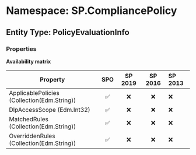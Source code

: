 # Namespace: SP.CompliancePolicy

## Entity Type: PolicyEvaluationInfo

### Properties

**Availability matrix**

Property | SPO | SP 2019 | SP 2016 | SP 2013
----------|:---:|:-------:|:-------:|:-------
ApplicablePolicies (Collection(Edm.String)) | ✅ | ❌ | ❌ | ❌
DlpAccessScope (Edm.Int32) | ✅ | ❌ | ❌ | ❌
MatchedRules (Collection(Edm.String)) | ✅ | ❌ | ❌ | ❌
OverriddenRules (Collection(Edm.String)) | ✅ | ❌ | ❌ | ❌